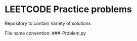 # LEETCODE Practice problems

Repository to contain Variety of solutions

File name convention:
###-Problem.py
